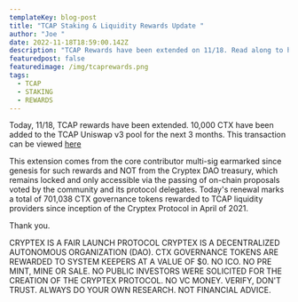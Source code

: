 ```yaml
---
templateKey: blog-post
title: "TCAP Staking & Liquidity Rewards Update "
author: "Joe "
date: 2022-11-18T18:59:00.142Z
description: "TCAP Rewards have been extended on 11/18. Read along to hear more updates. "
featuredpost: false
featuredimage: /img/tcaprewards.png
tags:
  - TCAP
  - STAKING
  - REWARDS
---
```

Today, 11/18, TCAP rewards have been extended. 10,000 CTX have been added to the TCAP Uniswap v3 pool for the next 3 months. This transaction can be viewed [here](<[https://etherscan.io/tx/0x714224dbd9c8a921b4fe93f3e71991c8696d5edc829aa38ce21040d216b8179d](https://etherscan.io/tx/0x714224dbd9c8a921b4fe93f3e71991c8696d5edc829aa38ce21040d216b8179d "https\://etherscan.io/tx/0x714224dbd9c8a921b4fe93f3e71991c8696d5edc829aa38ce21040d216b8179d")>)[](https://etherscan.io/tx/0x714224dbd9c8a921b4fe93f3e71991c8696d5edc829aa38ce21040d216b8179d "https\://etherscan.io/tx/0x714224dbd9c8a921b4fe93f3e71991c8696d5edc829aa38ce21040d216b8179d")

This extension comes from the core contributor multi-sig earmarked since genesis for such rewards and NOT from the Cryptex DAO treasury, which remains locked and only accessible via the passing of on-chain proposals voted by the community and its protocol delegates. Today's renewal marks a total of 701,038 CTX governance tokens rewarded to TCAP liquidity providers since inception of the Cryptex Protocol in April of 2021. 

Thank you. 





CRYPTEX IS A FAIR LAUNCH PROTOCOL CRYPTEX IS A DECENTRALIZED AUTONOMOUS ORGANIZATION (DAO). CTX GOVERNANCE TOKENS ARE REWARDED TO SYSTEM KEEPERS AT A VALUE OF $0. NO ICO. NO PRE MINT, MINE OR SALE. NO PUBLIC INVESTORS WERE SOLICITED FOR THE CREATION OF THE CRYPTEX PROTOCOL. NO VC MONEY. VERIFY, DON'T TRUST. ALWAYS DO YOUR OWN RESEARCH. NOT FINANCIAL ADVICE.